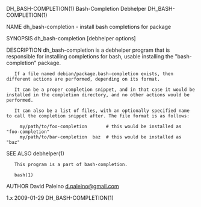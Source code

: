 DH_BASH-COMPLETION(1)                                                                   Bash-Completion Debhelper                                                                   DH_BASH-COMPLETION(1)

NAME
       dh_bash-completion - install bash completions for package

SYNOPSIS
       dh_bash-completion [debhelper options]

DESCRIPTION
       dh_bash-completion is a debhelper program that is responsible for installing completions for bash, usable installing the "bash-completion" package.

       If a file named debian/package.bash-completion exists, then different actions are performed, depending on its format.

       It can be a proper completion snippet, and in that case it would be installed in the completion directory, and no other actions would be performed.

       It can also be a list of files, with an optionally specified name to call the completion snippet after. The file format is as follows:

         my/path/to/foo-completion       # this would be installed as "foo-completion"
         my/path/to/bar-completion  baz  # this would be installed as "baz"

SEE ALSO
       debhelper(1)

       This program is a part of bash-completion.

       bash(1)

AUTHOR
       David Paleino <d.paleino@gmail.com>

1.x                                                                                             2009-01-29                                                                          DH_BASH-COMPLETION(1)
